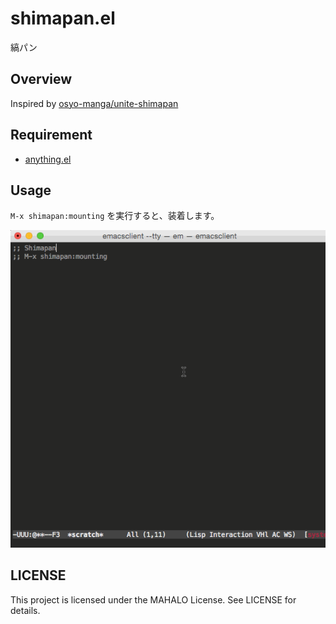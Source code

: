 # shimapan.el

縞パン

## Overview

Inspired by [osyo-manga/unite-shimapan](https://github.com/osyo-manga/unite-shimapan)

## Requirement

- [anything.el](http://www.emacswiki.org/emacs/Anything)

## Usage

`M-x shimapan:mounting` を実行すると、装着します。

![装着](./shimapan.gif)

## LICENSE

This project is licensed under the MAHALO License. See LICENSE for details.
